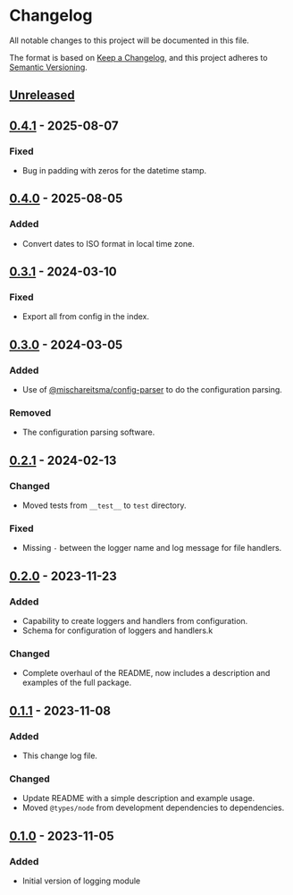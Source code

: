 # Changelog

All notable changes to this project will be documented in this file.

The format is based on [Keep a Changelog](https://keepachangelog.com/en/1.0.0/),
and this project adheres to [Semantic Versioning](https://semver.org/spec/v2.0.0.html).

## [Unreleased]

## [0.4.1] - 2025-08-07

### Fixed

- Bug in padding with zeros for the datetime stamp.

## [0.4.0] - 2025-08-05

### Added

- Convert dates to ISO format in local time zone.

## [0.3.1] - 2024-03-10

### Fixed

- Export all from config in the index.

## [0.3.0] - 2024-03-05

### Added

- Use of [@mischareitsma/config-parser](https://www.npmjs.com/package/@mischareitsma/config-parser)
  to do the configuration parsing.

### Removed

- The configuration parsing software.

## [0.2.1] - 2024-02-13

### Changed

- Moved tests from `__test__` to `test` directory.

### Fixed

- Missing `-` between the logger name and log message for file handlers.

## [0.2.0] - 2023-11-23

### Added

- Capability to create loggers and handlers from configuration.
- Schema for configuration of loggers and handlers.k

### Changed

- Complete overhaul of the README, now includes a description and examples of
  the full package.

## [0.1.1] - 2023-11-08

### Added

- This change log file.

### Changed

- Update README with a simple description and example usage.
- Moved `@types/node` from development dependencies to dependencies.

## [0.1.0] - 2023-11-05

### Added

- Initial version of logging module

[Unreleased]: https://github.com/mischareitsma/logging-ts/compare/v0.4.1...HEAD
[0.4.1]: https://github.com/mischareitsma/logging-ts/compare/v0.4.0...v0.4.1
[0.4.0]: https://github.com/mischareitsma/logging-ts/compare/v0.3.1...v0.4.0
[0.3.1]: https://github.com/mischareitsma/logging-ts/compare/v0.3.0...v0.3.1
[0.3.0]: https://github.com/mischareitsma/logging-ts/compare/v0.2.1...v0.3.0
[0.2.1]: https://github.com/mischareitsma/logging-ts/compare/v0.2.0...v0.2.1
[0.2.0]: https://github.com/mischareitsma/logging-ts/compare/v0.1.1...v0.2.0
[0.1.1]: https://github.com/mischareitsma/logging-ts/compare/v0.1.0...v0.1.1
[0.1.0]: https://github.com/mischareitsma/logging-ts/releases/tag/v0.1.0
